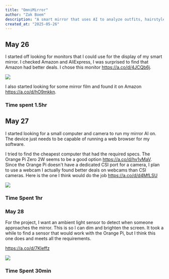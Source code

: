 ```yaml
---
title: "OmniMirror"
author: "Zak Boem"
description: "A smart mirror that uses AI to analyze outfits, hairstyles, and more."
created_at: "2025-05-26"
---
```


## May 26

I started off looking for monitors that I could use for the display of my smart mirror. I checked Amazon and AliExpress, I was surprised to find that Amazon had better deals. I chose this monitor https://a.co/d/4JCQb6j.

![](https://m.media-amazon.com/images/I/71RTruFctrL._AC_SX466_.jpg)

I also started looking for some mirror film and found it on Amazon https://a.co/d/hO9mkkn.

### **Time spent 1.5hr**

## May 27

I started looking for a small computer and camera to run my mirror AI on. The device just needs to be capable of running a web browser for my software.

I tried to find the cheapest computer that had the required specs. The Orange Pi Zero 2W seems to be a good option https://a.co/d/hv1vMaV. Since the Orange Pi doesn't have a dedicated CSI port for a camera, I plan to use a webcam I actually found better deals on webcams than CSI cameras. Here is the one I think would do the job https://a.co/d/d4MfLSU

![](https://m.media-amazon.com/images/I/612CYDrv+pL._AC_SY355_.jpg)

### **Time Spent 1hr**

### May 28

For the project, I want an ambient light sensor to detect when someone approaches the mirror. This is so I can dim and brighten the screen. It took a while to find a sensor that would work with the Orange Pi, but I think this one does and meets all the requirements.

https://a.co/d/7Kleffz

![](https://m.media-amazon.com/images/S/aplus-media-library-service-media/e49ef501-a5ac-4f40-a492-8823dd18d49f.__CR232,315,880,660_PT0_SX800_V1___.jpg)

### **Time Spent 30min**

